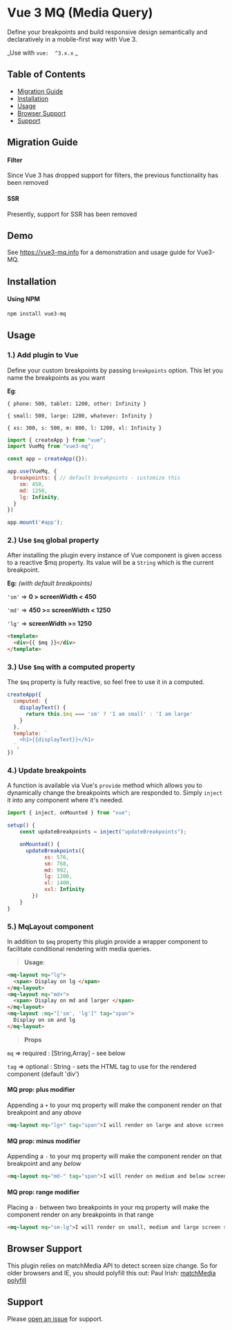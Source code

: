 # Vue 3 MQ (Media Query)
Define your breakpoints and build responsive design semantically and declaratively in a mobile-first way with Vue 3.

_Use with `vue:  ^3.x.x`
_


## Table of Contents

- [Migration Guide](#migration-guide)
- [Installation](#installation)
- [Usage](#usage)
- [Browser Support](#browser-support)
- [Support](#support)

## Migration Guide

#### Filter
Since Vue 3 has dropped support for filters, the previous functionality has been removed 
#### SSR
Presently, support for SSR has been removed

## Demo

See https://vue3-mq.info for a demonstration and usage guide for Vue3-MQ.

## Installation

#### Using NPM

```sh
npm install vue3-mq
```

## Usage

### 1.) Add plugin to Vue
Define your custom breakpoints by passing `breakpoints` option. This let you name the breakpoints as you want

**Eg**:

`{ phone: 500, tablet: 1200, other: Infinity }`

`{ small: 500, large: 1200, whatever: Infinity }`

`{ xs: 300, s: 500, m: 800, l: 1200, xl: Infinity }`

```js
import { createApp } from "vue";
import VueMq from "vue3-mq";

const app = createApp({});

app.use(VueMq, {
  breakpoints: { // default breakpoints - customize this
    sm: 450,
    md: 1250,
    lg: Infinity,
  }
})

app.mount('#app');
```

### 2.) Use `$mq` global property
After installing the plugin every instance of Vue component is given access to a reactive $mq property. Its value will be a `String` which is the current breakpoint.

**Eg:** _(with default breakpoints)_

`'sm'` => **0 > screenWidth < 450**

`'md'` => **450 >= screenWidth < 1250**

`'lg'` => **screenWidth >= 1250**

```html
<template>
  <div>{{ $mq }}</div>
</template>
```

### 3.) Use `$mq` with a computed property

The `$mq` property is fully reactive, so feel free to use it in a computed.

```js
createApp({
  computed: {
    displayText() {
      return this.$mq === 'sm' ? 'I am small' : 'I am large'
    }
  },
  template: `
    <h1>{{displayText}}</h1>
  `,
})
```

### 4.) Update breakpoints

A function is available via Vue's `provide` method which allows you to dynamically change the breakpoints which are responded to. Simply `inject` it into any component where it's needed.

```js
import { inject, onMounted } from "vue";

setup() {
    const updateBreakpoints = inject("updateBreakpoints");

    onMounted() {
      updateBreakpoints({
            xs: 576,
            sm: 768,
            md: 992,
            lg: 1200,
            xl: 1400,
            xxl: Infinity
        })
    }
}
```

### 5.) MqLayout component
In addition to `$mq` property this plugin provide a wrapper component to facilitate conditional rendering with media queries.

> **Usage**:
```html
<mq-layout mq="lg">
  <span> Display on lg </span>
</mq-layout>
<mq-layout mq="md+">
  <span> Display on md and larger </span>
</mq-layout>
<mq-layout :mq="['sm', 'lg']" tag="span">
  Display on sm and lg
</mq-layout>
```

> **Props**

`mq` => required : [String,Array] - see below

`tag` => optional : String - sets the HTML tag to use for the rendered component (default 'div')

#### MQ prop: plus modifier
Appending a `+` to your mq property will make the component render on that breakpoint and any *above*
```html
<mq-layout mq="lg+" tag="span">I will render on large and above screen sizes</mq-layout>
```

#### MQ prop: minus modifier
Appending a `-` to your mq property will make the component render on that breakpoint and any *below*
```html
<mq-layout mq="md-" tag="span">I will render on medium and below screen sizes</mq-layout>
```

#### MQ prop: range modifier
Placing a `-` between two breakpoints in your mq property will make the component render on any breakpoints in that range
```html
<mq-layout mq="sm-lg">I will render on small, medium and large screen sizes</mq-layout>
```

## Browser Support
This plugin relies on matchMedia API to detect screen size change. So for older browsers and IE, you should polyfill this out:
Paul Irish: [matchMedia polyfill](https://github.com/paulirish/matchMedia.js)

## Support

Please [open an issue](https://github.com/craigrileyuk/vue3-mq/issues/new) for support.
